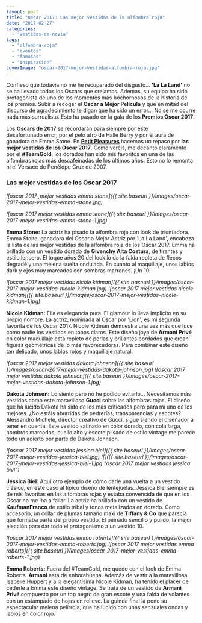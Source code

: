 ```yaml
---
layout: post
title: "Oscar 2017: Las mejor vestidas de la alfombra roja"
date: "2017-02-27"
categories: 
  - "vestidos-de-novia"
tags: 
  - "alfombra-roja"
  - "eventos"
  - "famosas"
  - "inspiracion"
coverImage: "oscar-2017-mejor-vestidas-alfombra-roja.jpg"
---
```


Confieso que todavía no me he recuperado del disgusto... **'La La Land'** no se ha llevado todos los Oscars que creíamos. Ademas, su equipo ha sido protagonista de uno de los momentos más bochornosos de la historia de los premios. Subir a recoger el **Oscar a Mejor Película** y que en mitad del discurso de agradecimiento te digan que ha sido un error... No se me ocurre nada más surrealista. Esto ha pasado en la gala de los **Premios Oscar 2017**.

Los **Oscars de 2017** se recordarán para siempre por este desafortunado error, por el pelo afro de Halle Berry y por el aura de ganadora de Emma Stone. En [**Petit Pleasures**](https://petitpleasures.com) hacemos un repaso por **las mejor vestidas de los Oscar 2017**. Como veréis, me decanto claramente por el **#TeamGold**, los dorados han sido mis favoritos en una de las alfombras rojas más descafeinadas de los últimos años. Esto no lo remonta ni el Versace de Penélope Cruz de 2007.

### Las mejor vestidas de los Oscar 2017

 *![oscar 2017 ,mejor vestidas emma stone]({{ site.baseurl }}/images/oscar-2017-mejor-vestidas-emma-stone.jpg)* 

 *![oscar 2017 mejor vestidas emma stone]({{ site.baseurl }}/images/oscar-2017-mejor-vestidas-emma-stone-1.jpg)* 

**Emma Stone:** La actriz ha pisado la alfombra roja con look de triunfadora. Emma Stone, ganadora del Oscar a Mejor Actriz por 'La La Land', encabeza la lista de las mejor vestidas de la alfombra roja de los Oscar 2017. Emma ha brillado con un vestido dorado de **Givenchy Alta Costura**, de tirantes y estilo lencero. El toque años 20 del look lo da la falda repleta de flecos degradé y una melena suelta ondulada. En cuanto al maquillaje, unos labios dark y ojos muy marcados con sombras marrones. ¡Un 10!

 *![oscar 2017 mejor vestidas nicole kidman]({{ site.baseurl }}/images/oscar-2017-mejor-vestidas-nicole-kidman.jpg)*  *![oscar 2017 mejor vestidas nicole kidman]({{ site.baseurl }}/images/oscar-2017-mejor-vestidas-nicole-kidman-1.jpg)* 

**Nicole Kidman:** Ella es elegancia pura. El glamour lo lleva implícito en su propio nombre. La actriz, nominada al Oscar por 'Lion', es mi segunda favorita de los Oscar 2017. Nicole Kidman demuestra una vez más que luce como nadie los vestidos en tonos claros. Este diseño joya de **Armani Privé** en color maquillaje está repleto de perlas y brillantes bordados que crean figuras geométricas de lo más favorecedoras. Para combinar este diseño tan delicado, unos labios rojos y maquillaje natural.

 *![oscar 2017 mejor vestidas dakota johnson]({{ site.baseurl }}/images/oscar-2017-mejor-vestidas-dakota-johnson.jpg)*  *![oscar 2017 mejor vestidas dakota johnson]({{ site.baseurl }}/images/oscar-2017-mejor-vestidas-dakota-johnson-1.jpg)* 

**Dakota Johnson:** Lo siento pero no he podido evitarlo... Necesitamos más vestidos como este maravilloso **Gucci** sobre las alfombras rojas. El diseño que ha lucido Dakota ha sido de los más criticados pero para mí uno de los mejores. ¿No estáis aburridas de pedrerías, transparencias y escotes? Alessandro Michele, director creativo de Gucci, sigue siendo el diseñador a tener en cuenta. Este vestido satinado en color dorado, con cola larga, hombros marcados, cuello alto y escote plisado de estilo vintage me parece todo un acierto por parte de Dakota Johnson.

 *![oscar 2017 mejor vestidas jessica biel]({{ site.baseurl }}/images/oscar-2017-mejor-vestidas-jessica-biel.jpg)*  *![]({{ site.baseurl }}/images/oscar-2017-mejor-vestidas-jessica-biel-1.jpg "oscar 2017 mejor vestidas jessica biel")* 

**Jessica Biel:** Aquí otro ejemplo de cómo darle una vuelta a un vestido clásico, en este caso al típico diseño de lentejuelas. Jessica Biel siempre es de mis favoritas en las alfombras rojas y estaba convencida de que en los Oscar no me iba a fallar. La actriz ha brillado con un vestido de **KaufmanFranco** de estilo tribal y tonos metalizados en dorado. Como accesorio, un collar de plumas tamaño maxi de **Tiffany & Co** que parecía que formaba parte del propio vestido. El peinado sencillo y pulido, la mejor elección para dar todo el protagonismo a un vestido 10.

 *![oscar 2017 mejor vestidas emma roberts]({{ site.baseurl }}/images/oscar-2017-mejor-vestidas-emma-roberts.jpg)*  *![oscar 2017 mejor vestidas emma roberts]({{ site.baseurl }}/images/oscar-2017-mejor-vestidas-emma-roberts-1.jpg)* 

**Emma Roberts:** Fuera del #TeamGold, me quedo con el look de Emma Roberts. **Armani** está de enhorabuena. Además de vestir a la maravillosa Isabelle Huppert y a la elegantísima Nicole Kidman, ha tenido el placer de cederle a Emma este diseño vintage. Se trata de un vestido de **Armani Privé** compuesto por un top negro de gran escote y una falda de volantes con un estampado de hojas en relieve. La guinda final la pone su espectacular melena pelirroja, que ha lucido con unas sensuales ondas y labios en color rojo.
